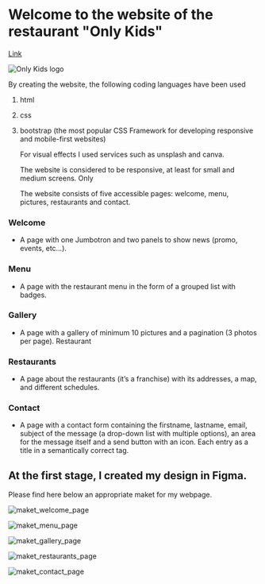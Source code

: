 
# Welcome to the website of the restaurant "Only Kids"

[Link](https://yuliya-becode.github.io/restaurant-css-framework/welcome.html)


![Only Kids logo](pictures/logo.png)

 By creating the website, the following coding languages have been used

 1. html
 2. css
 3. bootstrap (the most popular CSS Framework for developing responsive and mobile-first websites)

    For visual effects I used services such as unsplash and canva.


    The website is considered to be responsive, at least for small and medium screens. Only


    The website consists of five accessible pages: welcome, menu, pictures, restaurants and contact.
    
### Welcome

- A page with one Jumbotron and two panels to show news (promo, events, etc…​).

### Menu

- A page with the restaurant menu in the form of a grouped list with badges.

### Gallery

- A page with a gallery of minimum 10 pictures and a pagination (3 photos per page).
Restaurant

### Restaurants

- A page about the restaurants (it’s a franchise) with its addresses, a map, and different schedules.

### Contact

- A page with a contact form containing the firstname, lastname, email, subject of the message (a drop-down list with multiple options), an area for the message itself and a send button with an icon. Each entry as a title in a semantically correct tag.


## At the first stage, I created my design in Figma. 

Please find here below an appropriate maket for my webpage.

![maket_welcome_page](pictures/page-welcome-.png)

![maket_menu_page](pictures/maket_menu_page.png)

![maket_gallery_page](pictures/maket_gallery_page.png)

![maket_restaurants_page](pictures/maket_restaurants_page.png)

![maket_contact_page](pictures/maket_contact_page.png)







